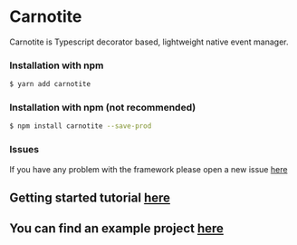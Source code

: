 # Carnotite
Carnotite is Typescript decorator based, lightweight native event manager.

### Installation with npm
```sh
$ yarn add carnotite
```

### Installation with npm (not recommended)
```sh
$ npm install carnotite --save-prod
```

### Issues
If you have any problem with the framework please open a new issue [here](https://github.com/azuwey/carnotite/issues/new)

## Getting started tutorial [here](https://github.com/azuwey/carnotite/wiki/Getting-started)

## You can find an example project [here](https://github.com/azuwey/carnotite-example)